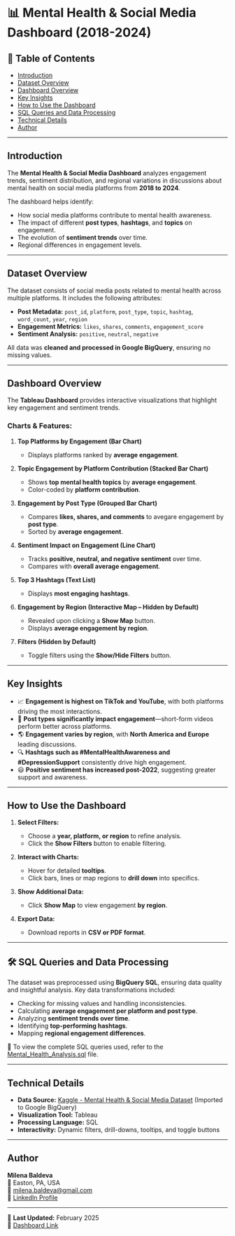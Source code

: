 # 📊 Mental Health & Social Media Dashboard (2018-2024)

## 📖 Table of Contents
- [Introduction](#introduction)
- [Dataset Overview](#dataset-overview)
- [Dashboard Overview](#dashboard-overview)
- [Key Insights](#key-insights)
- [How to Use the Dashboard](#how-to-use-the-dashboard)
- [SQL Queries and Data Processing](#sql-queries-and-data-processing)
- [Technical Details](#technical-details)
- [Author](#author)
  
---

## Introduction
The **Mental Health & Social Media Dashboard** analyzes engagement trends, sentiment distribution, and regional variations in discussions about mental health on social media platforms from **2018 to 2024**.  

The dashboard helps identify:
- How social media platforms contribute to mental health awareness.
- The impact of different **post types**, **hashtags**, and **topics** on engagement.
- The evolution of **sentiment trends** over time.
- Regional differences in engagement levels.

---

## Dataset Overview
The dataset consists of social media posts related to mental health across multiple platforms. It includes the following attributes:

- **Post Metadata:** `post_id`, `platform`, `post_type`, `topic`, `hashtag`, `word_count`, `year`, `region`
- **Engagement Metrics:** `likes`, `shares`, `comments`, `engagement_score`
- **Sentiment Analysis:** `positive`, `neutral`, `negative`

All data was **cleaned and processed in Google BigQuery**, ensuring no missing values.

---

## Dashboard Overview
The **Tableau Dashboard** provides interactive visualizations that highlight key engagement and sentiment trends.  

### Charts & Features:
1. **Top Platforms by Engagement (Bar Chart)**  
   - Displays platforms ranked by **average engagement**.

2. **Topic Engagement by Platform Contribution (Stacked Bar Chart)**  
   - Shows **top mental health topics** by **average engagement**.  
   - Color-coded by **platform contribution**.

3. **Engagement by Post Type (Grouped Bar Chart)**  
   - Compares **likes, shares, and comments** to avegare engagement by **post type**.  
   - Sorted by **average engagement**.

4. **Sentiment Impact on Engagement (Line Chart)**  
   - Tracks **positive, neutral, and negative sentiment** over time.  
   - Compares with **overall average engagement**.

5. **Top 3 Hashtags (Text List)**  
   - Displays **most engaging hashtags**.

6. **Engagement by Region (Interactive Map – Hidden by Default)**  
   - Revealed upon clicking a **Show Map** button.  
   - Displays **average engagement by region**.

7. **Filters (Hidden by Default)**  
   - Toggle filters using the **Show/Hide Filters** button.

---

## Key Insights
- 📈 **Engagement is highest on TikTok and YouTube**, with both platforms driving the most interactions.  
- 💬 **Post types significantly impact engagement**—short-form videos perform better across platforms.  
- 🌎 **Engagement varies by region**, with **North America and Europe** leading discussions.  
- 🔍 **Hashtags such as #MentalHealthAwareness and #DepressionSupport** consistently drive high engagement.  
- 😃 **Positive sentiment has increased post-2022**, suggesting greater support and awareness.  

---

## How to Use the Dashboard
1. **Select Filters:**  
   - Choose a **year, platform, or region** to refine analysis.
   - Click the **Show Filters** button to enable filtering.

2. **Interact with Charts:**  
   - Hover for detailed **tooltips**.
   - Click bars, lines or map regions to **drill down** into specifics.

3. **Show Additional Data:**  
   - Click **Show Map** to view engagement **by region**.

4. **Export Data:**  
   - Download reports in **CSV or PDF format**.

---

## 🛠️ SQL Queries and Data Processing
The dataset was preprocessed using **BigQuery SQL**, ensuring data quality and insightful analysis. Key data transformations included:
- Checking for missing values and handling inconsistencies.
- Calculating **average engagement per platform and post type**.
- Analyzing **sentiment trends over time**.
- Identifying **top-performing hashtags**.
- Mapping **regional engagement differences**.
  
📂 To view the complete SQL queries used, refer to the [Mental_Health_Analysis.sql](Mental_Health_Analysis.sql) file.

---

## Technical Details
- **Data Source:** [Kaggle - Mental Health & Social Media Dataset](https://www.kaggle.com/datasets/shubhaanbhandari/mental-health-and-social-media?resource=download) (Imported to Google BigQuery)
- **Visualization Tool:** Tableau  
- **Processing Language:** SQL  
- **Interactivity:** Dynamic filters, drill-downs, tooltips, and toggle buttons  

---

## Author
**Milena Baldeva**  
📍 Easton, PA, USA  
📧 [milena.baldeva@gmail.com](mailto:milena.baldeva@gmail.com)  
🔗 [LinkedIn Profile](https://www.linkedin.com/in/milena-baldeva-051b01100/)  

---

📢 **Last Updated:** February 2025  
🔗 [Dashboard Link](https://public.tableau.com/views/MentalHealthEngagementonSocialMediaPlatforms2018-2014/Dashboard1?:language=en-US&publish=yes&:sid=&:display_count=n&:origin=viz_share_link)  

